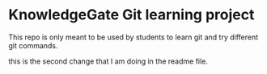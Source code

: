 # KnowledgeGate Git learning project

This repo is only meant to be used by students to learn git and try different git commands.

this is the second change that I am doing in the readme file.
